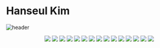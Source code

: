 # Hanseul Kim

![header](https://capsule-render.vercel.app/api?type=waving&color=ffac87&height=200&section=header&text=Hanseul%20Kim&fontSize=40&fontColor=ffffff&animation=fadeIn&fontAlignY=38&desc=Department%20of%20Software%20Convergence&descAlignY=51&descAlign=44)

<p align='center'>
    <img src="https://img.shields.io/badge/Python-3766AB?style=flat-square&logo=Python&logoColor=white"/>  <img src="https://img.shields.io/badge/C++-00599C?style=flat-square&logo=C%2B%2B&logoColor=white"/> <img src="https://img.shields.io/badge/Java-ffffff?style=flat-square&logo=JAVA&logoColor=FF7800"/>
    <img src="(https://img.shields.io/badge/PyTorch-ffffff?style=flat-square&logo=pytorch&logoColor=EE4C2C"/>  <img src="(https://img.shields.io/badge/tensorflow-ffffff?style=flat-square&logo=tensorflow&logoColor=FF6F00"/>  
    <img src="(https://img.shields.io/badge/Spark-ffffff?style=flat-square&logo=apachespark&logoColor=E25A1C"/>  <img src="(https://img.shields.io/badge/Hadoop-ffffff?style=flat-square&logo=apacheHadoop&logoColor=66CCFF"/>  
    <img src="(https://img.shields.io/badge/MySQL-ffffff?style=flat-square&logo=mysql&logoColor=4479A1"/>  <img src="(https://img.shields.io/badge/MariaDB-ffffff?style=flat-square&logo=mariaDB&logoColor=003545"/>  
    <img src="(https://img.shields.io/badge/Kubernetes-ffffff?style=flat-square&logo=kubernetes&logoColor=326CE5"/>  <img src="(https://img.shields.io/badge/Docker-ffffff?style=flat-square&logo=Docker&logoColor=2496ED"/>  
    <img src="(https://img.shields.io/badge/AWS-ffffff?style=flat-square&logo=amazon&logoColor=FF9900"/>  <img src="(https://img.shields.io/badge/Anaconda-ffffff?style=flat-square&logo=anaconda&logoColor=44A833"/> 
    <img src="(https://img.shields.io/badge/Unreal-ffffff?style=flat-square&logo=unrealengine&logoColor=0E1128"/>  <img src="(https://img.shields.io/badge/Unity-ffffff?style=flat-square&logo=unity&logoColor=0E1128"/>
</p>

